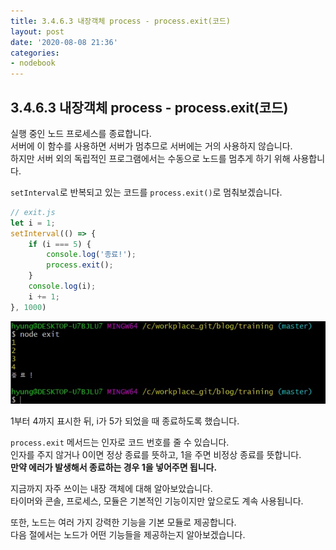 ```yaml
---
title: 3.4.6.3 내장객체 process - process.exit(코드)
layout: post
date: '2020-08-08 21:36'
categories:
- nodebook
---
```


## 3.4.6.3 내장객체 process - process.exit(코드)

실행 중인 노드 프로세스를 종료합니다.  
서버에 이 함수를 사용하면 서버가 멈추므로 서버에는 거의 사용하지 않습니다.  
하지만 서버 외의 독립적인 프로그램에서는 수동으로 노드를 멈추게 하기 위해 사용합니다.  

`setInterval`로 반복되고 있는 코드를 `process.exit()`로 멈춰보겠습니다.

```javascript
// exit.js
let i = 1;
setInterval(() => {
    if (i === 5) {
        console.log('종료!');
        process.exit();
    }
    console.log(i);
    i += 1;
}, 1000)
```

![](/static/img/nodebook/image44.jpg)

1부터 4까지 표시한 뒤, i가 5가 되었을 때 종료하도록 했습니다.

`process.exit` 메서드는 인자로 코드 번호를 줄 수 있습니다.  
인자를 주지 않거나 0이면 정상 종료를 뜻하고, 1을 주면 비정상 종료를 뜻합니다.  
**만약 에러가 발생해서 종료하는 경우 1을 넣어주면 됩니다.**  

지금까지 자주 쓰이는 내장 객체에 대해 알아보았습니다.  
타이머와 콘솔, 프로세스, 모듈은 기본적인 기능이지만 앞으로도 계속 사용됩니다.

또한, 노드는 여러 가지 강력한 기능을 기본 모듈로 제공합니다.  
다음 절에서는 노드가 어떤 기능들을 제공하는지 알아보겠습니다.